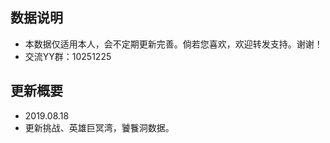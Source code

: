 ## 数据说明

 * 本数据仅适用本人，会不定期更新完善。倘若您喜欢，欢迎转发支持。谢谢！
 * 交流YY群：10251225
 
## 更新概要
 * 2019.08.18
 * 更新挑战、英雄巨冥湾，饕餮洞数据。